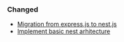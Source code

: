 ### Changed
- [Migration from express.js to nest.js](https://github.com/users/thimovez/projects/2/views/1?layout_template=board&pane=issue&itemId=124732168&issue=thimovez%7Ccomment-service%7C3)
- [Implement basic nest arhitecture](https://github.com/users/thimovez/projects/2?pane=issue&itemId=125017469&issue=thimovez%7Ccomment-service%7C9)

